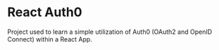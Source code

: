 # React Auth0

Project used to learn a simple utilization of Auth0 (OAuth2 and OpenID Connect) within a React App.
